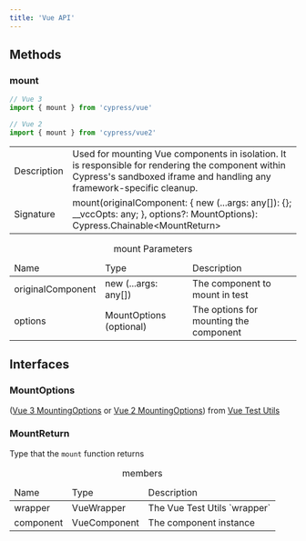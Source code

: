 ```yaml
---
title: 'Vue API'
---
```


## Methods

### mount

```js
// Vue 3
import { mount } from 'cypress/vue'

// Vue 2
import { mount } from 'cypress/vue2'
```

<table class="api-table table-list">
  <tr>
    <td>Description</td>
    <td>
      Used for mounting Vue components in isolation. It is
      responsible for rendering the component within Cypress's sandboxed iframe and
      handling any framework-specific cleanup.
    </td>  
  </tr>
  <tr>
    <td>Signature</td>
    <td>mount(originalComponent: { new (...args: any[]): {}; __vccOpts: any; }, options?: MountOptions): Cypress.Chainable&lt;MountReturn&gt;</td>
  </tr>
</table>

<table class="api-table">
  <caption>mount Parameters</caption>
    <thead>
    <td>Name</td>
    <td>Type</td>
    <td>Description</td>
  </thead>
  <tr>
    <td>originalComponent</td>
    <td>new (...args: any[])</td>
    <td>The component to mount in test</td>
  </tr>
  <tr>
    <td>options</td>
    <td>MountOptions (optional)</td>
    <td>The options for mounting the component</td>
  </tr>
</table>

## Interfaces

### MountOptions

([Vue 3 MountingOptions](https://test-utils.vuejs.org/api/#mount) or
[Vue 2 MountingOptions](https://v1.test-utils.vuejs.org/api/options.html)) from
[Vue Test Utils](https://test-utils.vuejs.org/)

### MountReturn

Type that the `mount` function returns

<table class="api-table">
  <caption>members</caption>
  <thead>
    <td>Name</td>
    <td>Type</td>
    <td>Description</td>
  </thead>
  <tr>
    <td>wrapper</td>
    <td>VueWrapper</td>
    <td>The Vue Test Utils `wrapper`</td>
  </tr>
  <tr>
    <td>component</td>
    <td>VueComponent</td>
    <td>The component instance</td>
  </tr>
</table>

